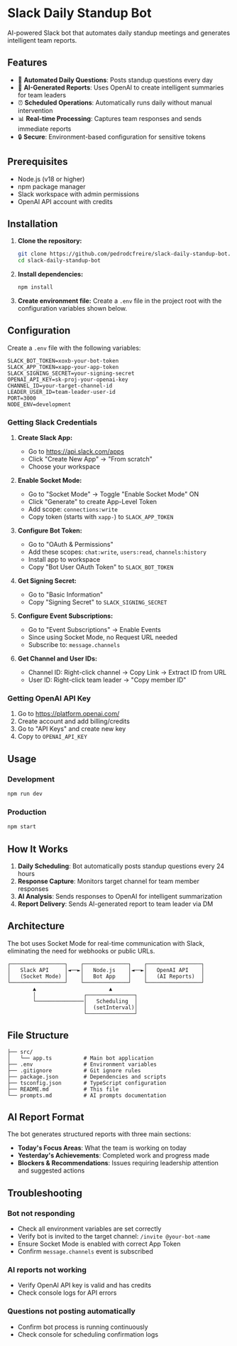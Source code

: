 # Slack Daily Standup Bot

AI-powered Slack bot that automates daily standup meetings and generates intelligent team reports.

## Features

- 🤖 **Automated Daily Questions**: Posts standup questions every day
- 🧠 **AI-Generated Reports**: Uses OpenAI to create intelligent summaries for team leaders
- ⏰ **Scheduled Operations**: Automatically runs daily without manual intervention
- 📊 **Real-time Processing**: Captures team responses and sends immediate reports
- 🔒 **Secure**: Environment-based configuration for sensitive tokens

## Prerequisites

- Node.js (v18 or higher)
- npm package manager
- Slack workspace with admin permissions
- OpenAI API account with credits

## Installation

1. **Clone the repository:**
   ```bash
   git clone https://github.com/pedrodcfreire/slack-daily-standup-bot.git
   cd slack-daily-standup-bot
   ```

2. **Install dependencies:**
   ```bash
   npm install
   ```

3. **Create environment file:**
   Create a `.env` file in the project root with the configuration variables shown below.

## Configuration

Create a `.env` file with the following variables:

```env
SLACK_BOT_TOKEN=xoxb-your-bot-token
SLACK_APP_TOKEN=xapp-your-app-token
SLACK_SIGNING_SECRET=your-signing-secret
OPENAI_API_KEY=sk-proj-your-openai-key
CHANNEL_ID=your-target-channel-id
LEADER_USER_ID=team-leader-user-id
PORT=3000
NODE_ENV=development
```

### Getting Slack Credentials

1. **Create Slack App:**
   - Go to https://api.slack.com/apps
   - Click "Create New App" → "From scratch"
   - Choose your workspace

2. **Enable Socket Mode:**
   - Go to "Socket Mode" → Toggle "Enable Socket Mode" ON
   - Click "Generate" to create App-Level Token
   - Add scope: `connections:write`
   - Copy token (starts with `xapp-`) to `SLACK_APP_TOKEN`

3. **Configure Bot Token:**
   - Go to "OAuth & Permissions"
   - Add these scopes: `chat:write`, `users:read`, `channels:history`
   - Install app to workspace
   - Copy "Bot User OAuth Token" to `SLACK_BOT_TOKEN`

4. **Get Signing Secret:**
   - Go to "Basic Information"
   - Copy "Signing Secret" to `SLACK_SIGNING_SECRET`

5. **Configure Event Subscriptions:**
   - Go to "Event Subscriptions" → Enable Events
   - Since using Socket Mode, no Request URL needed
   - Subscribe to: `message.channels`

6. **Get Channel and User IDs:**
   - Channel ID: Right-click channel → Copy Link → Extract ID from URL
   - User ID: Right-click team leader → "Copy member ID"

### Getting OpenAI API Key

1. Go to https://platform.openai.com/
2. Create account and add billing/credits
3. Go to "API Keys" and create new key
4. Copy to `OPENAI_API_KEY`

## Usage

### Development
```bash
npm run dev
```

### Production
```bash
npm start
```

## How It Works

1. **Daily Scheduling**: Bot automatically posts standup questions every 24 hours
2. **Response Capture**: Monitors target channel for team member responses
3. **AI Analysis**: Sends responses to OpenAI for intelligent summarization
4. **Report Delivery**: Sends AI-generated report to team leader via DM

## Architecture

The bot uses Socket Mode for real-time communication with Slack, eliminating the need for webhooks or public URLs.

```
┌─────────────────┐    ┌──────────────┐    ┌─────────────────┐
│   Slack API     │◄──►│   Node.js    │◄──►│   OpenAI API    │
│   (Socket Mode) │    │   Bot App    │    │   (AI Reports)  │
└─────────────────┘    └──────────────┘    └─────────────────┘
        ▲                       ▲                     
        │               ┌───────────────┐             
        └───────────────│   Scheduling  │             
                        │  (setInterval)│             
                        └───────────────┘             
```

## File Structure

```
├── src/
│   └── app.ts          # Main bot application
├── .env                # Environment variables
├── .gitignore          # Git ignore rules
├── package.json        # Dependencies and scripts
├── tsconfig.json       # TypeScript configuration
├── README.md           # This file
└── prompts.md          # AI prompts documentation
```

## AI Report Format

The bot generates structured reports with three main sections:

- **Today's Focus Areas**: What the team is working on today
- **Yesterday's Achievements**: Completed work and progress made
- **Blockers & Recommendations**: Issues requiring leadership attention and suggested actions

## Troubleshooting

### Bot not responding
- Check all environment variables are set correctly
- Verify bot is invited to the target channel: `/invite @your-bot-name`
- Ensure Socket Mode is enabled with correct App Token
- Confirm `message.channels` event is subscribed

### AI reports not working
- Verify OpenAI API key is valid and has credits
- Check console logs for API errors

### Questions not posting automatically
- Confirm bot process is running continuously
- Check console for scheduling confirmation logs